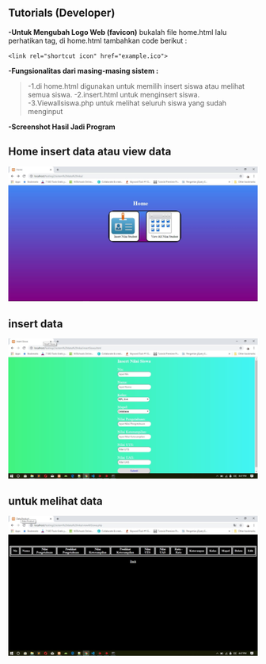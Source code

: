 ## Tutorials (Developer)
**-Untuk Mengubah Logo Web (favicon)**
bukalah file home.html lalu perhatikan <head> tag, di home.html tambahkan code berikut :
```
<link rel="shortcut icon" href="example.ico">
```
**-Fungsionalitas dari masing-masing sistem :**
>-1.di home.html digunakan untuk memilih insert siswa atau melihat semua siswa.
>-2.insert.html untuk menginsert siswa.
>-3.Viewallsiswa.php untuk melihat seluruh siswa yang sudah menginput

**-Screenshot Hasil Jadi Program**

## Home insert data atau view data
![homepage](../../images/homepage.jpg)

## insert data
![insertdata](../../images/tables.jpg)

## untuk melihat data
![melihatdata](../../images/Screenshot_3.jpg)


